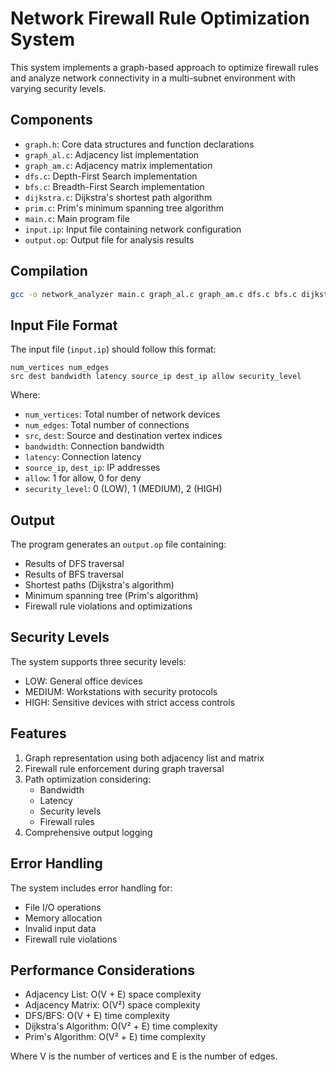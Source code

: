 # Network Firewall Rule Optimization System

This system implements a graph-based approach to optimize firewall rules and analyze network connectivity in a multi-subnet environment with varying security levels.

## Components

- `graph.h`: Core data structures and function declarations
- `graph_al.c`: Adjacency list implementation
- `graph_am.c`: Adjacency matrix implementation
- `dfs.c`: Depth-First Search implementation
- `bfs.c`: Breadth-First Search implementation
- `dijkstra.c`: Dijkstra's shortest path algorithm
- `prim.c`: Prim's minimum spanning tree algorithm
- `main.c`: Main program file
- `input.ip`: Input file containing network configuration
- `output.op`: Output file for analysis results

## Compilation

```bash
gcc -o network_analyzer main.c graph_al.c graph_am.c dfs.c bfs.c dijkstra.c prim.c
```

## Input File Format

The input file (`input.ip`) should follow this format:
```
num_vertices num_edges
src dest bandwidth latency source_ip dest_ip allow security_level
```

Where:
- `num_vertices`: Total number of network devices
- `num_edges`: Total number of connections
- `src`, `dest`: Source and destination vertex indices
- `bandwidth`: Connection bandwidth
- `latency`: Connection latency
- `source_ip`, `dest_ip`: IP addresses
- `allow`: 1 for allow, 0 for deny
- `security_level`: 0 (LOW), 1 (MEDIUM), 2 (HIGH)

## Output

The program generates an `output.op` file containing:
- Results of DFS traversal
- Results of BFS traversal
- Shortest paths (Dijkstra's algorithm)
- Minimum spanning tree (Prim's algorithm)
- Firewall rule violations and optimizations

## Security Levels

The system supports three security levels:
- LOW: General office devices
- MEDIUM: Workstations with security protocols
- HIGH: Sensitive devices with strict access controls

## Features

1. Graph representation using both adjacency list and matrix
2. Firewall rule enforcement during graph traversal
3. Path optimization considering:
   - Bandwidth
   - Latency
   - Security levels
   - Firewall rules
4. Comprehensive output logging

## Error Handling

The system includes error handling for:
- File I/O operations
- Memory allocation
- Invalid input data
- Firewall rule violations

## Performance Considerations

- Adjacency List: O(V + E) space complexity
- Adjacency Matrix: O(V²) space complexity
- DFS/BFS: O(V + E) time complexity
- Dijkstra's Algorithm: O(V² + E) time complexity
- Prim's Algorithm: O(V² + E) time complexity

Where V is the number of vertices and E is the number of edges.